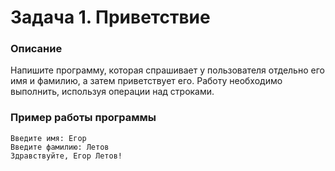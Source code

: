 # Задача 1. Приветствие

### Описание
Напишите программу, которая спрашивает у пользователя отдельно его имя и фамилию, а затем приветствует его. Работу необходимо выполнить, используя операции над строками.

### Пример работы программы
```
Введите имя: Егор
Введите фамилию: Летов
Здравствуйте, Егор Летов!
```
